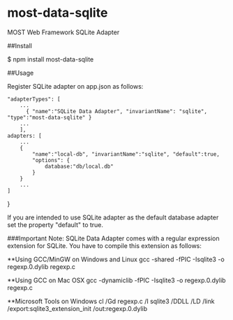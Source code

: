 # most-data-sqlite
MOST Web Framework SQLite Adapter

##Install

$ npm install most-data-sqlite

##Usage

Register SQLite adapter on app.json as follows:

    "adapterTypes": [
        ...
          { "name":"SQLite Data Adapter", "invariantName": "sqlite", "type":"most-data-sqlite" }
        ...
        ],
    adapters: [
        ...
        { 
            "name":"local-db", "invariantName":"sqlite", "default":true,
            "options": {
                database:"db/local.db"
            }
        }
        ...
    ]
}

If you are intended to use SQLite adapter as the default database adapter set the property "default" to true. 

###Important Note:
SQLite Data Adapter comes with a regular expression extension for SQLite. You have to compile this extension as follows:

**Using GCC/MinGW on Windows and Linux
gcc -shared -fPIC -Isqlite3 -o regexp.0.dylib regexp.c

**Using GCC on Mac OSX
gcc -dynamiclib -fPIC -Isqlite3 -o regexp.0.dylib regexp.c

**Microsoft Tools on Windows
cl /Gd regexp.c /I sqlite3 /DDLL /LD /link /export:sqlite3_extension_init /out:regexp.0.dylib

